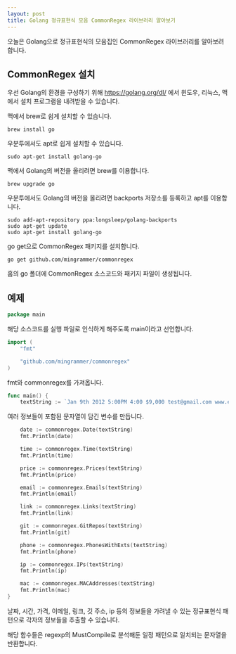 ```yaml
---
layout: post
title: Golang 정규표현식 모음 CommonRegex 라이브러리 알아보기
---
```


오늘은 Golang으로 정규표현식의 모음집인 CommonRegex 라이브러리를 알아보려 합니다.

## CommonRegex 설치

우선 Golang의 환경을 구성하기 위해 https://golang.org/dl/ 에서 윈도우, 리눅스, 맥에서 설치 프로그램을 내려받을 수 있습니다.

맥에서 brew로 쉽게 설치할 수 있습니다.

```
brew install go
```

우분투에서도 apt로 쉽게 설치할 수 있습니다.

```
sudo apt-get install golang-go
```

맥에서 Golang의 버전을 올리려면 brew를 이용합니다.

```
brew upgrade go
```

우분투에서도 Golang의 버전을 올리려면 backports 저장소를 등록하고 apt를 이용합니다.

```
sudo add-apt-repository ppa:longsleep/golang-backports
sudo apt-get update
sudo apt-get install golang-go
```

go get으로 CommonRegex 패키지를 설치합니다.

```
go get github.com/mingrammer/commonregex
```

홈의 go 폴더에 CommonRegex 소스코드와 패키지 파일이 생성됩니다.

## 예제

```go
package main
```

해당 소스코드를 실행 파일로 인식하게 해주도록 main이라고 선언합니다.

```go
import (
	"fmt"

	"github.com/mingrammer/commonregex"
)
```

fmt와 commonregex를 가져옵니다.

```go
func main() {
	textString := `Jan 9th 2012 5:00PM 4:00 $9,000 test@gmail.com www.example.com 127.0.0.1 8A-99-D9-96-89-5B https://github.com/user/repo.git (519)-236-2723x341 #ffffff`
```

여러 정보들이 포함된 문자열이 담긴 변수를 만듭니다.

```go
	date := commonregex.Date(textString)
	fmt.Println(date)

	time := commonregex.Time(textString)
	fmt.Println(time)

	price := commonregex.Prices(textString)
	fmt.Println(price)

	email := commonregex.Emails(textString)
	fmt.Println(email)

	link := commonregex.Links(textString)
	fmt.Println(link)

	git := commonregex.GitRepos(textString)
	fmt.Println(git)

	phone := commonregex.PhonesWithExts(textString)
	fmt.Println(phone)

	ip := commonregex.IPs(textString)
	fmt.Println(ip)

	mac := commonregex.MACAddresses(textString)
	fmt.Println(mac)
}
```

날짜, 시간, 가격, 이메일, 링크, 깃 주소, ip 등의 정보들을 가려낼 수 있는 정규표현식 패턴으로 각자의 정보들을 추출할 수 있습니다.

해당 함수들은 regexp의 MustCompile로 분석해둔 일정 패턴으로 일치되는 문자열을 반환합니다.